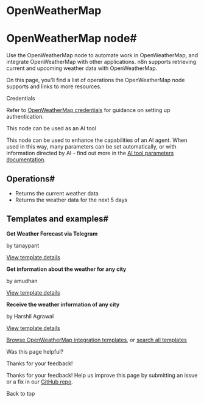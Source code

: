 # OpenWeatherMap

[ ](https://github.com/n8n-io/n8n-docs/edit/main/docs/integrations/builtin/app-nodes/n8n-nodes-base.openweathermap.md "Edit this page")

# OpenWeatherMap node#

Use the OpenWeatherMap node to automate work in OpenWeatherMap, and integrate OpenWeatherMap with other applications. n8n supports retrieving current and upcoming weather data with OpenWeatherMap.

On this page, you'll find a list of operations the OpenWeatherMap node supports and links to more resources.

Credentials

Refer to [OpenWeatherMap credentials](../../credentials/openweathermap/) for guidance on setting up authentication. 

This node can be used as an AI tool

This node can be used to enhance the capabilities of an AI agent. When used in this way, many parameters can be set automatically, or with information directed by AI - find out more in the [AI tool parameters documentation](../../../../advanced-ai/examples/using-the-fromai-function/).

## Operations#

  * Returns the current weather data
  * Returns the weather data for the next 5 days



## Templates and examples#

**Get Weather Forecast via Telegram**

by tanaypant

[View template details](https://n8n.io/workflows/346-get-weather-forecast-via-telegram/)

**Get information about the weather for any city**

by amudhan

[View template details](https://n8n.io/workflows/737-get-information-about-the-weather-for-any-city/)

**Receive the weather information of any city**

by Harshil Agrawal

[View template details](https://n8n.io/workflows/807-receive-the-weather-information-of-any-city/)

[Browse OpenWeatherMap integration templates](https://n8n.io/integrations/openweathermap/), or [search all templates](https://n8n.io/workflows/)

Was this page helpful? 

Thanks for your feedback! 

Thanks for your feedback! Help us improve this page by submitting an issue or a fix in our [GitHub repo](https://github.com/n8n-io/n8n-docs). 

Back to top 
